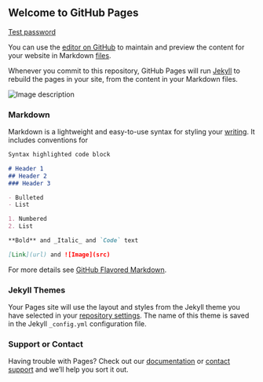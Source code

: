## Welcome to GitHub Pages
[Test password](https://zijian0226.github.io/password.html)

You can use the [editor on GitHub](https://github.com/zijian0226/zijian0226.github.io/edit/master/index.md) to maintain and preview the content for your website in Markdown [files](https://zijian0226.github.io/file2.html).

Whenever you commit to this repository, GitHub Pages will run [Jekyll](https://jekyllrb.com/) to rebuild the pages in your site, from the content in your Markdown files.

![Image description](https://zijian0226.github.io/illness.jpg)


### Markdown

Markdown is a lightweight and easy-to-use syntax for styling your [writing](https://zijian0226.github.io/file1.md). It includes conventions for

```markdown
Syntax highlighted code block

# Header 1
## Header 2
### Header 3

- Bulleted
- List

1. Numbered
2. List

**Bold** and _Italic_ and `Code` text

[Link](url) and ![Image](src)
```

For more details see [GitHub Flavored Markdown](https://guides.github.com/features/mastering-markdown/).

### Jekyll Themes

Your Pages site will use the layout and styles from the Jekyll theme you have selected in your [repository settings](https://github.com/zijian0226/zijian0226.github.io/settings). The name of this theme is saved in the Jekyll `_config.yml` configuration file.

### Support or Contact

Having trouble with Pages? Check out our [documentation](https://help.github.com/categories/github-pages-basics/) or [contact support](https://github.com/contact) and we’ll help you sort it out.
